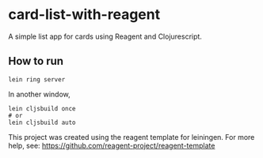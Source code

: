 card-list-with-reagent
======================

A simple list app for cards using Reagent and Clojurescript.

How to run
---
```
lein ring server
```
In another window,
```
lein cljsbuild once
# or
lein cljsbuild auto
```


This project was created using the reagent template for leiningen. For more help, see: https://github.com/reagent-project/reagent-template
